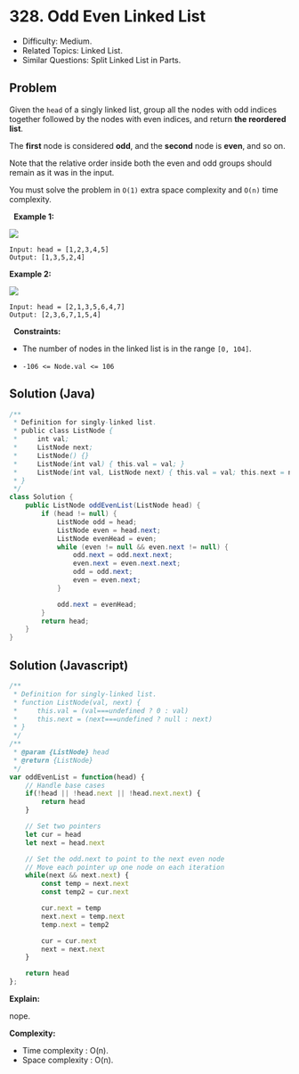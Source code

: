 # 328. Odd Even Linked List

- Difficulty: Medium.
- Related Topics: Linked List.
- Similar Questions: Split Linked List in Parts.

## Problem

Given the ```head``` of a singly linked list, group all the nodes with odd indices together followed by the nodes with even indices, and return **the reordered list**.

The **first** node is considered **odd**, and the **second** node is **even**, and so on.

Note that the relative order inside both the even and odd groups should remain as it was in the input.

You must solve the problem in ```O(1)``` extra space complexity and ```O(n)``` time complexity.

 
**Example 1:**

![](https://assets.leetcode.com/uploads/2021/03/10/oddeven-linked-list.jpg)

```
Input: head = [1,2,3,4,5]
Output: [1,3,5,2,4]
```

**Example 2:**

![](https://assets.leetcode.com/uploads/2021/03/10/oddeven2-linked-list.jpg)

```
Input: head = [2,1,3,5,6,4,7]
Output: [2,3,6,7,1,5,4]
```

 
**Constraints:**


	
- The number of nodes in the linked list is in the range ```[0, 104]```.
	
- ```-106 <= Node.val <= 106```

## Solution (Java)
```java
/**
 * Definition for singly-linked list.
 * public class ListNode {
 *     int val;
 *     ListNode next;
 *     ListNode() {}
 *     ListNode(int val) { this.val = val; }
 *     ListNode(int val, ListNode next) { this.val = val; this.next = next; }
 * }
 */
class Solution {
    public ListNode oddEvenList(ListNode head) {
        if (head != null) {
            ListNode odd = head;
            ListNode even = head.next;
            ListNode evenHead = even;
            while (even != null && even.next != null) {
                odd.next = odd.next.next;
                even.next = even.next.next;
                odd = odd.next;
                even = even.next;
            }

            odd.next = evenHead;
        }
        return head;
    }
}
```

## Solution (Javascript)

```javascript
/**
 * Definition for singly-linked list.
 * function ListNode(val, next) {
 *     this.val = (val===undefined ? 0 : val)
 *     this.next = (next===undefined ? null : next)
 * }
 */
/**
 * @param {ListNode} head
 * @return {ListNode}
 */
var oddEvenList = function(head) {
    // Handle base cases
    if(!head || !head.next || !head.next.next) {
        return head
    }

    // Set two pointers
    let cur = head
    let next = head.next

    // Set the odd.next to point to the next even node
    // Move each pointer up one node on each iteration
    while(next && next.next) {
        const temp = next.next
        const temp2 = cur.next

        cur.next = temp
        next.next = temp.next
        temp.next = temp2

        cur = cur.next
        next = next.next
    }

    return head
};
```

**Explain:**

nope.

**Complexity:**

* Time complexity : O(n).
* Space complexity : O(n).
